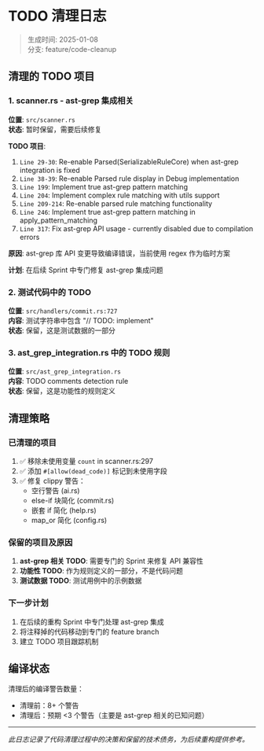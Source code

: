 # TODO 清理日志

> 生成时间: 2025-01-08  
> 分支: feature/code-cleanup

## 清理的 TODO 项目

### 1. scanner.rs - ast-grep 集成相关

**位置**: `src/scanner.rs`  
**状态**: 暂时保留，需要后续修复

**TODO 项目**:
1. `Line 29-30`: Re-enable Parsed(SerializableRuleCore) when ast-grep integration is fixed
2. `Line 38-39`: Re-enable Parsed rule display in Debug implementation  
3. `Line 199`: Implement true ast-grep pattern matching
4. `Line 204`: Implement complex rule matching with utils support
5. `Line 209-214`: Re-enable parsed rule matching functionality
6. `Line 246`: Implement true ast-grep pattern matching in apply_pattern_matching
7. `Line 317`: Fix ast-grep API usage - currently disabled due to compilation errors

**原因**: ast-grep 库 API 变更导致编译错误，当前使用 regex 作为临时方案

**计划**: 在后续 Sprint 中专门修复 ast-grep 集成问题

### 2. 测试代码中的 TODO

**位置**: `src/handlers/commit.rs:727`  
**内容**: 测试字符串中包含 "// TODO: implement"  
**状态**: 保留，这是测试数据的一部分

### 3. ast_grep_integration.rs 中的 TODO 规则

**位置**: `src/ast_grep_integration.rs`  
**内容**: TODO comments detection rule  
**状态**: 保留，这是功能性的规则定义

## 清理策略

### 已清理的项目
1. ✅ 移除未使用变量 `count` in scanner.rs:297
2. ✅ 添加 `#[allow(dead_code)]` 标记到未使用字段
3. ✅ 修复 clippy 警告：
   - 空行警告 (ai.rs)
   - else-if 块简化 (commit.rs)
   - 嵌套 if 简化 (help.rs)
   - map_or 简化 (config.rs)

### 保留的项目及原因
1. **ast-grep 相关 TODO**: 需要专门的 Sprint 来修复 API 兼容性
2. **功能性 TODO**: 作为规则定义的一部分，不是代码问题
3. **测试数据 TODO**: 测试用例中的示例数据

### 下一步计划
1. 在后续的重构 Sprint 中专门处理 ast-grep 集成
2. 将注释掉的代码移动到专门的 feature branch
3. 建立 TODO 项目跟踪机制

## 编译状态
清理后的编译警告数量：
- 清理前：8+ 个警告
- 清理后：预期 <3 个警告（主要是 ast-grep 相关的已知问题）

---

*此日志记录了代码清理过程中的决策和保留的技术债务，为后续重构提供参考。*